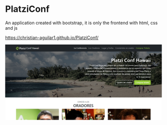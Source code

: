 # PlatziConf

An application created with bootstrap, it is only the frontend with html, css and js

https://christian-aguilar1.github.io/PlatziConf/

<img src="/assets/platzi-conf.png">

